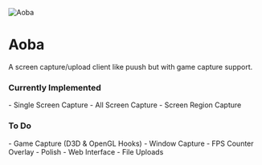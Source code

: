 ![Aoba](https://raw.githubusercontent.com/TheDarkVoid/Aoba/master/Aoba/res/Aoba.ico "Aoba")
<h1>Aoba</h1>
A screen capture/upload client like puush but with game capture support.

<h3>Currently Implemented</h3>
- Single Screen Capture
- All Screen Capture
- Screen Region Capture

<h3>To Do</h3>
- Game Capture (D3D & OpenGL Hooks)
- Window Capture
- FPS Counter Overlay
- Polish
- Web Interface
- File Uploads
